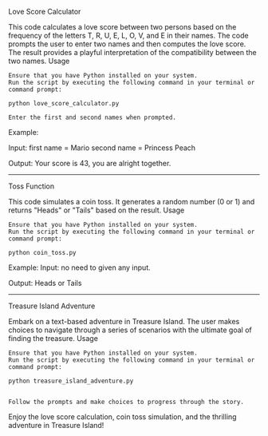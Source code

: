 Love Score Calculator

This code calculates a love score between two persons based on the frequency of the letters T, R, U, E, L, O, V, and E in their names. The code prompts the user to enter two names and then computes the love score. The result provides a playful interpretation of the compatibility between the two names.
Usage

    Ensure that you have Python installed on your system.
    Run the script by executing the following command in your terminal or command prompt:

    python love_score_calculator.py

    Enter the first and second names when prompted.

Example:

Input:
first name = Mario
second name = Princess Peach

Output:
    Your score is 43, you are alright together.
    
---------------------------------------------------------------------

Toss Function

This code simulates a coin toss. It generates a random number (0 or 1) and returns "Heads" or "Tails" based on the result.
Usage

    Ensure that you have Python installed on your system.
    Run the script by executing the following command in your terminal or command prompt:

    python coin_toss.py

Example:
Input:
    no need to given any input.

Output:
    Heads
or
    Tails

------------------------------------------------------------------------


Treasure Island Adventure

Embark on a text-based adventure in Treasure Island. The user makes choices to navigate through a series of scenarios with the ultimate goal of finding the treasure.
Usage

    Ensure that you have Python installed on your system.
    Run the script by executing the following command in your terminal or command prompt:

    python treasure_island_adventure.py


    Follow the prompts and make choices to progress through the story.

Enjoy the love score calculation, coin toss simulation, and the thrilling adventure in Treasure Island!
